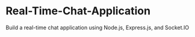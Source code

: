 # Real-Time-Chat-Application

Build a real-time chat application using Node.js, Express.js, and Socket.IO
